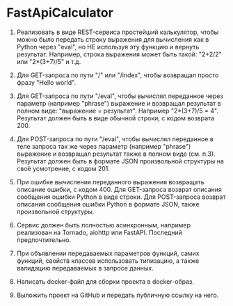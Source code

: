 # FastApiCalculator

1. Реализовать в виде REST-сервиса простейший калькулятор, чтобы можно было передать строку выражения для вычисления как в Python через "eval", 
но НЕ используя эту функцию и вернуть результат. Например, строка выражения может быть такой: "2+2/2" или "2*(3+7)/5" и т.д.

2. Для GET-запроса по пути "/" или "/index", чтобы возвращал просто фразу "Hello world".

3. Для GET-запроса по пути "/eval", чтобы вычислял переданное через параметр (например "phrase") выражение и возвращал результат в полном виде: "выражение = результат". 
Например "2*(3+7)/5 = 4". Результат должен быть в виде обычной строки, с кодом возврата 200.

4. Для POST-запроса по пути "/eval", чтобы вычислял переданное в теле запроса так же через параметр (например "phrase") выражение и возвращал результат также в полном виде (см. п.3). 
Результат должен быть в формате JSON произвольной структуры на своё усмотрение, с кодом 201.

5. При ошибке вычисления переданного выражения возвращать описание ошибки, с кодом 400. Для GET-запроса возврат описания сообщения ошибки Python в виде строки. 
Для POST-запроса возврат описания сообщения ошибки Python в формате JSON, также произвольной структуры.

6. Сервис должен быть полностью асинхронным, например реализован на Tornado, aiohttp или FastAPI. Последний предпочтительно.

7. При объявлении передаваемых параметров функций, самих функций, свойств классов использовать типизацию, а также валидацию передаваемых в запросе данных.

8. Написать docker-файл для сборки проекта в docker-образ.

9. Выложить проект на GitHub и передать публичную ссылку на него.
